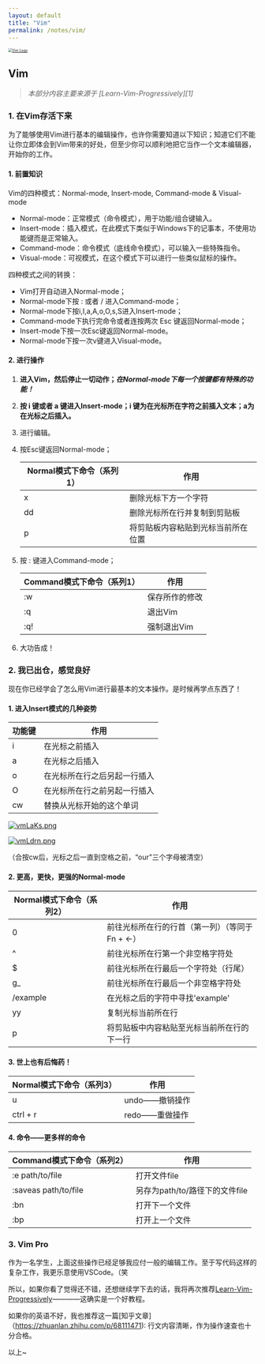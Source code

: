 ```yaml
---
layout: default
title: "Vim"
permalink: /notes/vim/
---
```


<a href="vim"><img src="https://pica.zhimg.com/v2-53579b05d8e5a22e4700170a6132db04_1440w.jpg?source=172ae18b" alt="Vim Logo" border="0" style="zoom:50%" /></a>


## Vim

> *本部分内容主要来源于 [Learn-Vim-Progressively][1]*

### 1. 在Vim存活下来

为了能够使用Vim进行基本的编辑操作，也许你需要知道以下知识；知道它们不能让你立即体会到Vim带来的好处，但至少你可以顺利地把它当作一个文本编辑器，开始你的工作。

#### 1. 前置知识

Vim的四种模式：Normal-mode, Insert-mode, Command-mode & Visual-mode

- Normal-mode：正常模式（命令模式），用于功能/组合键输入。
- Insert-mode：插入模式，在此模式下类似于Windows下的记事本，不使用功能键而是正常输入。
- Command-mode：命令模式（底线命令模式），可以输入一些特殊指令。
- Visual-mode：可视模式，在这个模式下可以进行一些类似鼠标的操作。

四种模式之间的转换：

- Vim打开自动进入Normal-mode；
- Normal-mode下按 : 或者 / 进入Command-mode；
- Normal-mode下按i,I,a,A,o,O,s,S进入Insert-mode；
- Command-mode下执行完命令或者连按两次 Esc 键返回Normal-mode；
- Insert-mode下按一次Esc键返回Normal-mode。
- Normal-mode下按一次v键进入Visual-mode。

#### 2. 进行操作

1. **进入Vim，然后停止一切动作；*在Normal-mode下每一个按键都有特殊的功能！***

2. **按 i 键或者 a 键进入Insert-mode；i 键为在光标所在字符之前插入文本；a为在光标之后插入。**

3. 进行编辑。

4. 按Esc键返回Normal-mode；

   | Normal模式下命令（系列1） | 作用                               |
   | ------------------------- | ---------------------------------- |
   | x                         | 删除光标下方一个字符               |
   | dd                        | 删除光标所在行并复制到剪贴板       |
   | p                         | 将剪贴板内容粘贴到光标当前所在位置 |

5. 按 : 键进入Command-mode；

   | Command模式下命令（系列1） | 作用           |
   | -------------------------- | -------------- |
   | :w                         | 保存所作的修改 |
   | :q                         | 退出Vim        |
   | :q!                        | 强制退出Vim    |

6. 大功告成！

### 2. 我已出仓，感觉良好

现在你已经学会了怎么用Vim进行最基本的文本操作。是时候再学点东西了！

#### 1. 进入Insert模式的几种姿势

| 功能键 | 作用                         |
| ------ | ---------------------------- |
| i      | 在光标之前插入               |
| a      | 在光标之后插入               |
| o      | 在光标所在行之后另起一行插入 |
| O      | 在光标所在行之前另起一行插入 |
| cw     | 替换从光标开始的这个单词     |

[![vmLaKs.png](https://s1.ax1x.com/2022/08/05/vmLaKs.png)](https://imgtu.com/i/vmLaKs)

[![vmLdrn.png](https://s1.ax1x.com/2022/08/05/vmLdrn.png)](https://imgtu.com/i/vmLdrn)

（合按cw后，光标之后一直到空格之前，“our”三个字母被清空）

#### 2. 更高，更快，更强的Normal-mode

| Normal模式下命令（系列2） | 作用                                           |
| ------------------------- | ---------------------------------------------- |
| 0                         | 前往光标所在行的行首（第一列）（等同于Fn + ←） |
| ^                         | 前往光标所在行第一个非空格字符处               |
| $                         | 前往光标所在行最后一个字符处（行尾）           |
| g_                        | 前往光标所在行最后一个非空格字符处             |
| /example                  | 在光标之后的字符中寻找'example'                |
| yy                        | 复制光标当前所在行                             |
| p                         | 将剪贴板中内容粘贴至光标当前所在行的下一行     |

#### 3. 世上也有后悔药！

| Normal模式下命令（系列3） | 作用           |
| ------------------------- | -------------- |
| u                         | undo——撤销操作 |
| ctrl + r                  | redo——重做操作 |

#### 4. 命令——更多样的命令

| Command模式下命令（系列2） | 作用                           |
| -------------------------- | ------------------------------ |
| :e  path/to/file           | 打开文件file                   |
| :saveas path/to/file       | 另存为path/to/路径下的文件file |
| :bn                        | 打开下一个文件                 |
| :bp                        | 打开上一个文件                 |

### 3. Vim Pro

作为一名学生，上面这些操作已经足够我应付一般的编辑工作。至于写代码这样的复杂工作，我更乐意使用VSCode。（笑

所以，如果你看了觉得还不错，还想继续学下去的话，我将再次推荐[Learn-Vim-Progressively](http://yannesposito.com/Scratch/en/blog/Learn-Vim-Progressively/)————这确实是一个好教程。

如果你的英语不好，我也推荐这一篇[知乎文章]（https://zhuanlan.zhihu.com/p/68111471): 行文内容清晰，作为操作速查也十分合格。

以上~
